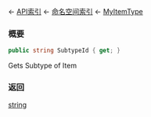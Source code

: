 ← [API索引](Api-Index) ← [命名空间索引](Namespace-Index) ← [MyItemType](VRage.Game.ModAPI.Ingame.MyItemType)

### 概要

```csharp
public string SubtypeId { get; }
```

Gets Subtype of Item

### 返回

[string](https://docs.microsoft.com/en-us/dotnet/api/System.String?view=netframework-4.6)

